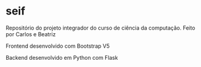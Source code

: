 # seif
Repositório do projeto integrador do curso de ciência da computação. Feito por Carlos e Beatriz

Frontend desenvolvido com Bootstrap V5

Backend desenvolvido em Python com Flask
